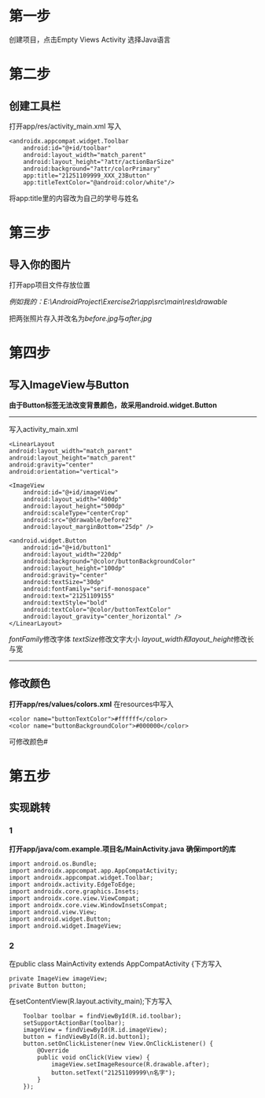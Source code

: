 # 第一步
创建项目，点击Empty Views Activity
选择Java语言
# 第二步
## 创建工具栏
打开app/res/activity_main.xml
写入

    <androidx.appcompat.widget.Toolbar
        android:id="@+id/toolbar"
        android:layout_width="match_parent"
        android:layout_height="?attr/actionBarSize"
        android:background="?attr/colorPrimary"
        app:title="21251109999_XXX_23Button"
        app:titleTextColor="@android:color/white"/>

将app:title里的内容改为自己的学号与姓名
# 第三步
## 导入你的图片
打开app项目文件存放位置

*例如我的：E:\AndroidProject\Exercise2r\app\src\main\res\drawable*

把两张照片存入并改名为*before.jpg*与*after.jpg*
# 第四步
## 写入ImageView与Button
**由于Button标签无法改变背景颜色，故采用android.widget.Button**
***
写入activity_main.xml

    <LinearLayout
    android:layout_width="match_parent"
    android:layout_height="match_parent"
    android:gravity="center"
    android:orientation="vertical">

    <ImageView
        android:id="@+id/imageView"
        android:layout_width="400dp"
        android:layout_height="500dp"
        android:scaleType="centerCrop"
        android:src="@drawable/before2"
        android:layout_marginBottom="25dp" />

    <android.widget.Button
        android:id="@+id/button1"
        android:layout_width="220dp"
        android:background="@color/buttonBackgroundColor"
        android:layout_height="100dp"
        android:gravity="center"
        android:textSize="30dp"
        android:fontFamily="serif-monospace"
        android:text="21251109155"
        android:textStyle="bold"
        android:textColor="@color/buttonTextColor"
        android:layout_gravity="center_horizontal" />
    </LinearLayout>

*fontFamily*修改字体
*textSize*修改文字大小
*layout_width和layout_height*修改长与宽
***
## 修改颜色
**打开app/res/values/colors.xml**
在resources中写入

    <color name="buttonTextColor">#ffffff</color>
    <color name="buttonBackgroundColor">#000000</color>

可修改颜色#
# 第五步
## 实现跳转
### 1
**打开app/java/com.example.项目名/MainActivity.java**
**确保import的库**

    import android.os.Bundle;
    import androidx.appcompat.app.AppCompatActivity;
    import androidx.appcompat.widget.Toolbar;
    import androidx.activity.EdgeToEdge;
    import androidx.core.graphics.Insets;
    import androidx.core.view.ViewCompat;
    import androidx.core.view.WindowInsetsCompat;
    import android.view.View;
    import android.widget.Button;
    import android.widget.ImageView;

### 2
在public class MainActivity extends AppCompatActivity {下方写入

    private ImageView imageView;
    private Button button;

在setContentView(R.layout.activity_main);下方写入

        Toolbar toolbar = findViewById(R.id.toolbar);
        setSupportActionBar(toolbar);
        imageView = findViewById(R.id.imageView);
        button = findViewById(R.id.button1);
        button.setOnClickListener(new View.OnClickListener() {
            @Override
            public void onClick(View view) {
                imageView.setImageResource(R.drawable.after);
                button.setText("21251109999\n名字");
            }
        });



